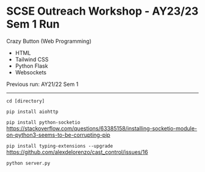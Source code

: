 # SCSE Outreach Workshop - AY23/23 Sem 1 Run

Crazy Button (Web Programming)
- HTML
- Tailwind CSS
- Python Flask
- Websockets

Previous run: AY21/22 Sem 1

----

`cd [directory]`

`pip install aiohttp`

`pip install python-socketio`
https://stackoverflow.com/questions/63385158/installing-socketio-module-on-python3-seems-to-be-corrupting-pip

`pip install typing-extensions --upgrade`
https://github.com/alexdelorenzo/cast_control/issues/16

`python server.py`
